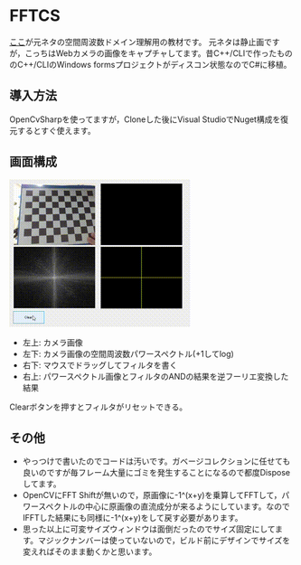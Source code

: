 # FFTCS

[ここ](https://www.youtube.com/watch?v=qB0cffZpw-A)が元ネタの空間周波数ドメイン理解用の教材です。
元ネタは静止画ですが，こっちはWebカメラの画像をキャプチャしてます。昔C++/CLIで作ったもののC++/CLIのWindows formsプロジェクトがディスコン状態なのでC#に移植。

## 導入方法

OpenCvSharpを使ってますが，Cloneした後にVisual StudioでNuget構成を復元するとすぐ使えます。

## 画面構成

![](https://github.com/eiichiromomma/FFTCS/blob/master/FFTCS.gif)

* 左上: カメラ画像
* 左下: カメラ画像の空間周波数パワースペクトル(+1してlog)
* 右下: マウスでドラッグしてフィルタを書く
* 右上: パワースペクトル画像とフィルタのANDの結果を逆フーリエ変換した結果

Clearボタンを押すとフィルタがリセットできる。

## その他

* やっつけで書いたのでコードは汚いです。ガベージコレクションに任せても良いのですが毎フレーム大量にゴミを発生することになるので都度Disposeしてます。
* OpenCVにFFT Shiftが無いので，原画像に-1^(x+y)を乗算してFFTして，パワースペクトルの中心に原画像の直流成分が来るようにしています。なのでIFFTした結果にも同様に-1^(x+y)をして戻す必要があります。
* 思った以上に可変サイズウィンドウは面倒だったのでサイズ固定にしてます。マジックナンバーは使っていないので，ビルド前にデザインでサイズを変えればそのまま動くかと思います。


